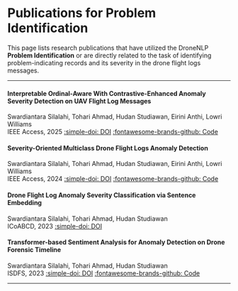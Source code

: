 # Publications for Problem Identification

This page lists research publications that have utilized the DroneNLP **Problem Identification** or are directly related to the task of identifying problem-indicating records and its severity in the drone flight logs messages.

---

#### Interpretable Ordinal-Aware With Contrastive-Enhanced Anomaly Severity Detection on UAV Flight Log Messages

Swardiantara Silalahi, Tohari Ahmad, Hudan Studiawan, Eirini Anthi, Lowri Williams <br>
IEEE Access, 2025 [:simple-doi: DOI](https://doi.org/10.1109/ACCESS.2025.3580056) [:fontawesome-brands-github: Code](https://github.com/swardiantara/DroneLog)

####  Severity-Oriented Multiclass Drone Flight Logs Anomaly Detection

Swardiantara Silalahi, Tohari Ahmad, Hudan Studiawan, Eirini Anthi, Lowri Williams <br>
IEEE Access, 2024 [:simple-doi: DOI](https://doi.org/10.1109/ACCESS.2024.3396926) [:fontawesome-brands-github: Code](https://github.com/swardiantara/DroLoVe) 

#### Drone Flight Log Anomaly Severity Classification via Sentence Embedding

Swardiantara Silalahi, Tohari Ahmad, Hudan Studiawan <br>
ICoABCD, 2023 [:simple-doi: DOI](https://doi.org/10.1109/ICoABCD59879.2023.10390959)

####  Transformer-based Sentiment Analysis for Anomaly Detection on Drone Forensic Timeline

Swardiantara Silalahi, Tohari Ahmad, Hudan Studiawan <br>
ISDFS, 2023 [:simple-doi: DOI](https://doi.org/10.1109/ISDFS58141.2023.10131749) [:fontawesome-brands-github: Code](https://github.com/swardiantara/drone-sentiment)

---
